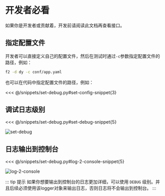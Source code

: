 # 开发者必看

如果你是开发者或贡献着，开发前请阅读此文档再查看接口。

## 指定配置文件

开发者可以直接定义自己的配置文件，然后在测试时通过`-c`参数指定配置文件的路径，例如：

```bash
f2 -d dy -c conf/app.yaml
```
也可以在代码中指定配置文件的路径，例如：

<<< @/snippets/set-debug.py#set-config-snippet{3}

## 调试日志级别

<<< @/snippets/set-debug.py#set-debug-snippet{5}

![set-debug](/douyin/set-debug.png)


## 日志输出到控制台

<<< @/snippets/set-debug.py#log-2-console-snippet{5}

![log-2-console](/douyin/log-2-console.png)

::: tip 提示
如果你想要输出到控制台的日志更加详细，可以使用 `DEBUG` 级别。并且后续必须使用该logger对象来输出日志，否则日志将不会输出到控制台。
:::